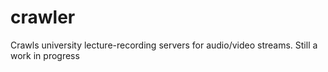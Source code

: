 crawler
=======

Crawls university lecture-recording servers for audio/video streams. Still a work in progress
